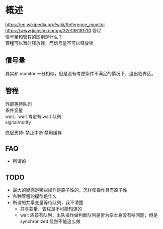 # 概述

https://en.wikipedia.org/wiki/Reference_monitor  
https://www.jianshu.com/p/32e1361817f0  管程  
信号量和管程的区别是什么？  
管程可以暂时释放锁，而信号量不可以释放锁  
  
## 信号量

其实和 monitor 十分相似，但是没有考虑条件不满足的情况下，退出临界区。  

## 管程

外部等待队列  
条件变量  
wait，wait 肯定有 wait 队列  
signal/notify  

底层支持: 禁止中断 禁用缓存   

## FAQ

- 所谓的  

## TODO

- 最大的疑惑是哪些操作是原子性的，怎样使操作具有原子性  
- 各种管程的模型是什么  
- 所谓的共享变量等待队列，我不清楚  
  - 共享变量，管程是不可能知道的  
  - wait 应该有队列，出队操作做判断队列是否为空本身没有啥问题，但是 synchronized 显然不能这么做  
